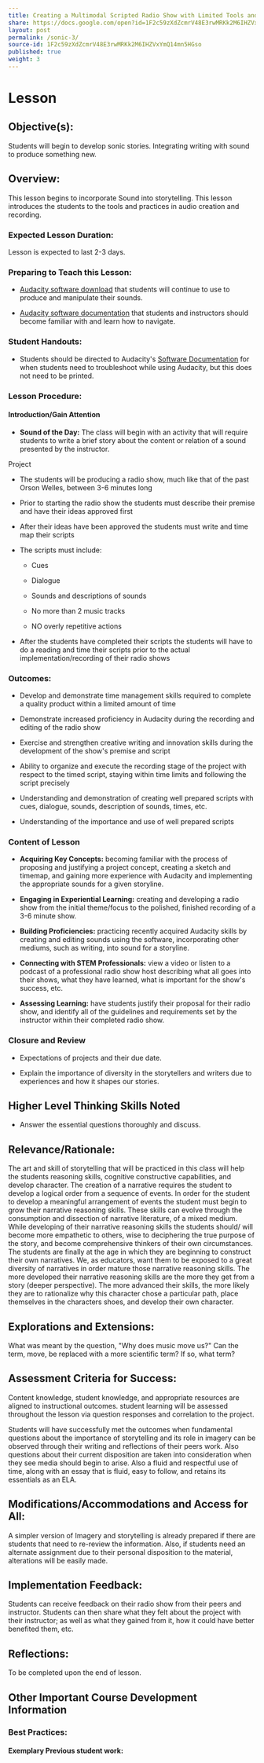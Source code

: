 ```yaml
---
title: Creating a Multimodal Scripted Radio Show with Limited Tools and Time about a Subject Matter that is Pertinent to Time
share: https://docs.google.com/open?id=1F2c59zXdZcmrV48E3rwMRKk2M6IHZVxYmQ14mn5HGso
layout: post
permalink: /sonic-3/
source-id: 1F2c59zXdZcmrV48E3rwMRKk2M6IHZVxYmQ14mn5HGso
published: true
weight: 3
---
```

# Lesson

##  Objective(s):

Students will begin to develop sonic stories. Integrating writing with sound to produce something new.

##  Overview:

This lesson begins to incorporate Sound into storytelling. This lesson introduces the students to the tools and practices in audio creation and recording.

###  Expected Lesson Duration: 

Lesson is expected to last 2-3 days.

###  Preparing to Teach this Lesson:

-	[Audacity software download](http://www.audacityteam.org/) that students will continue to use to produce and manipulate their sounds.

- [Audacity software documentation](http://manual.audacityteam.org/#tutorials) that students and instructors should become familiar with and learn how to navigate.

###  Student Handouts:

- Students should be directed to Audacity's [Software Documentation](http://manual.audacityteam.org/#tutorials) for when students need to troubleshoot while using Audacity, but this does not need to be printed.

###  Lesson Procedure:

####  Introduction/Gain Attention

-  **Sound of the Day:** The class will begin with an activity that will require students to write a brief story about the content or relation of a sound presented by the instructor.

 Project

-   The students will be producing a radio show, much like that of the past Orson Welles, between 3-6 minutes long

    

-   Prior to starting the radio show the students must describe their premise and have their ideas approved first

    

-   After their ideas have been approved the students must write and time map their scripts

    

-   The scripts must include:

    

	-   Cues

    

	-   Dialogue

    

	-   Sounds and descriptions of sounds

    

	-   No more than 2 music tracks

    

	-   NO overly repetitive actions

   

-   After the students have completed their scripts the students will have to do a reading and time their scripts prior to the actual implementation/recording of their radio shows

###  Outcomes:

-   Develop and demonstrate time management skills required to complete a quality product within a limited amount of time

    

-   Demonstrate increased proficiency in Audacity during the recording and editing of the radio show

    

-   Exercise and strengthen creative writing and innovation skills during the development of the show's premise and script

    

-   Ability to organize and execute the recording stage of the project with respect to the timed script, staying within time limits and following the script precisely

    

-   Understanding and demonstration of creating well prepared scripts with cues, dialogue, sounds, description of sounds, times, etc.

    

-   Understanding of the importance and use of well prepared scripts

###   Content of Lesson

- **Acquiring Key Concepts:** becoming familiar with the process of proposing and justifying a project concept, creating a sketch and timemap, and gaining more experience with Audacity and implementing the appropriate sounds for a given storyline.

- **Engaging in Experiential Learning:** creating and developing a radio show from the initial theme/focus to the polished, finished recording of a 3-6 minute show.

- **Building Proficiencies:** practicing recently acquired Audacity skills by creating and editing sounds using the software, incorporating other mediums, such as writing, into sound for a storyline.

- **Connecting with STEM Professionals:** view a video or listen to a podcast of a professional radio show host describing what all goes into their shows, what they have learned, what is important for the show's success, etc.

- **Assessing Learning:** have students justify their proposal for their radio show, and identify all of the guidelines and requirements set by the instructor within their completed radio show.

###  Closure and Review

-   Expectations of projects and their due date.

    

-   Explain the importance of diversity in the storytellers and writers due to experiences and how it shapes our stories.

    

##  Higher Level Thinking Skills Noted

    

-   Answer the essential questions thoroughly and discuss.

    

##  Relevance/Rationale:

The art and skill of storytelling that will be practiced in this class will help the students reasoning skills, cognitive constructive capabilities, and develop character. The creation of a narrative requires the student to develop a logical order from a sequence of events. In order for the student to develop a meaningful arrangement of events the student must begin to grow their narrative reasoning skills. These skills can evolve through the consumption and dissection of narrative literature, of a mixed medium. While developing of their narrative reasoning skills the students should/ will become more empathetic to others, wise to deciphering the true purpose of the story, and become comprehensive thinkers of their own circumstances. The students are finally at the age in which they are beginning to construct their own narratives. We, as educators, want them to be exposed to a great diversity of narratives in order mature those narrative reasoning skills. The more developed their narrative reasoning skills are the more they get from a story (deeper perspective). The more advanced their skills, the more likely they are to rationalize why this character chose a particular path, place themselves in the characters shoes, and develop their own character.

  

##  Explorations and Extensions:

What was meant by the question, "Why does music move us?" Can the term, move, be replaced with a more scientific term? If so, what term?

##  Assessment Criteria for Success:

Content knowledge, student knowledge, and appropriate resources are aligned to instructional outcomes. student learning will be assessed throughout the lesson via question responses and correlation to the project.

Students will have successfully met the outcomes when fundamental questions about the importance of storytelling and its role in imagery can be observed through their writing and reflections of their peers work. Also questions about their current disposition are taken into consideration when they see media should begin to arise. Also a fluid and respectful use of time, along with an essay that is fluid, easy to follow, and retains its essentials as an ELA.

  

##  Modifications/Accommodations and Access for All:

A simpler version of Imagery and storytelling is already prepared if there are students that need to re-review the information. Also, if students need an alternate assignment due to their personal disposition to the material, alterations will be easily made.

##  Implementation Feedback: 

Students can receive feedback on their radio show from their peers and instructor. Students can then share what they felt about the project with their instructor; as well as what they gained from it, how it could have better benefited them, etc.

  

##  Reflections:

To be completed upon the end of lesson.

##  Other Important Course Development Information

###  Best Practices:

#### Exemplary Previous student work: 

